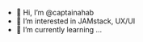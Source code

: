 - 👋 Hi, I’m @captainahab
- 👀 I’m interested in JAMstack, UX/UI
- 🌱 I’m currently learning …

<!---
captainahab/captainahab is a ✨ special ✨ repository because its `README.md` (this file) appears on your GitHub profile.
You can click the Preview link to take a look at your changes.
--->
